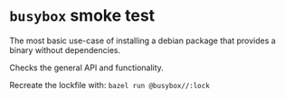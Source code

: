# `busybox` smoke test

The most basic use-case of installing a debian package that provides a binary
without dependencies.

Checks the general API and functionality.

Recreate the lockfile with: `bazel run @busybox//:lock`

